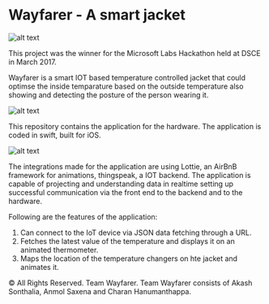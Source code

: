# Wayfarer - A smart jacket
 
![alt text](https://i.imgur.com/DY6yqra.jpg)

This project was the winner for the Microsoft Labs Hackathon held at DSCE in March 2017.

Wayfarer is a smart IOT based temperature controlled jacket that could optimse the inside temparature based on the outside temperature also showing and detecting the posture of the person wearing it.

![alt text](https://i.imgur.com/37nU2sr.jpg)

This repository contains the application for the hardware. The application is coded in swift, built for iOS. 

![alt text](https://i.imgur.com/IHVCuLt.jpg)

The integrations made for the application are using Lottie, an AirBnB framework for animations, thingspeak, a IOT backend. The application is capable of projecting and understanding data in realtime setting up successful communication via the front end to the backend and to the hardware.

Following are the features of the application:

1. Can connect to the IoT device via JSON data fetching through a URL.
2. Fetches the latest value of the temperature and displays it on an animated thermometer.
3. Maps the location of the temperature changers on hte jacket and animates it.

© All Rights Reserved. Team Wayfarer.
Team Wayfarer consists of Akash Sonthalia, Anmol Saxena and Charan Hanumanthappa.
